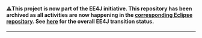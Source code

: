 #### :warning:This project is now part of the EE4J initiative. This repository has been archived as all activities are now happening in the [corresponding Eclipse repository](https://github.com/eclipse-ee4j/common-annotations-api). See [here](https://www.eclipse.org/ee4j/status.php) for the overall EE4J transition status.
 
---
